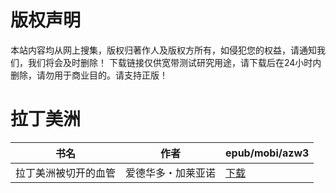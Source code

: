# 版权声明

本站内容均从网上搜集，版权归著作人及版权方所有，如侵犯您的权益，请通知我们，我们将会及时删除！ 下载链接仅供宽带测试研究用途，请下载后在24小时内删除，请勿用于商业目的。请支持正版！

# 拉丁美洲

| 书名 | 作者 | epub/mobi/azw3 |
| --- | --- | --- |
| 拉丁美洲被切开的血管 | 爱德华多・加莱亚诺 | [下载](https://url89.ctfile.com/f/31084289-1357024495-ad2eac?p=8866) |
